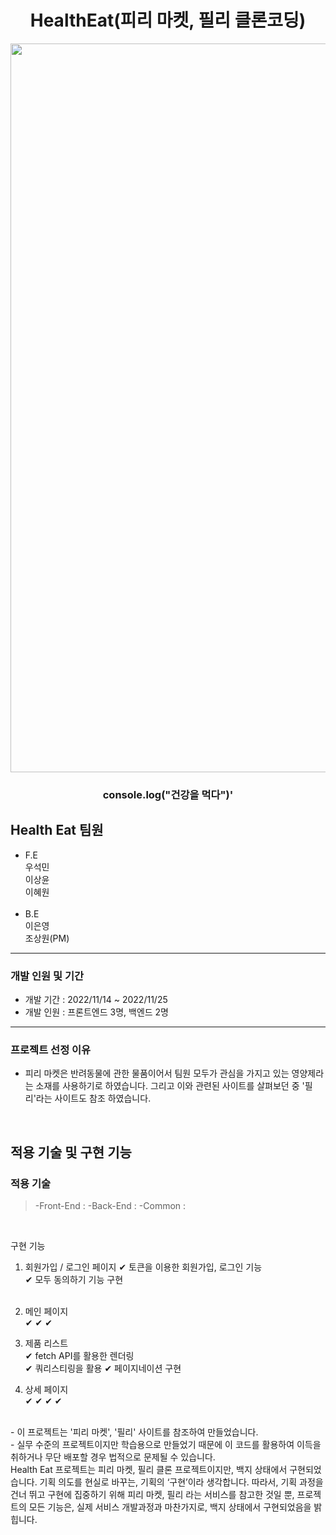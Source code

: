 <div align="center">

# HealthEat(피리 마켓, 필리 클론코딩)

<img width="1166" alt="스크린샷" src="스크린샷 2022-11-25 오후 1.54.36.png">

### console.log("건강을 먹다")'

</div>

## Health Eat 팀원

- F.E<br>
  우석민<br>
  이상윤<br>
  이혜원<br>
  <br>
- B.E<br>
  이은영<br>
  조상원(PM)<br>

---

### 개발 인원 및 기간

- 개발 기간 : 2022/11/14 ~ 2022/11/25
- 개발 인원 : 프론트엔드 3명, 백엔드 2명

---

### 프로젝트 선정 이유

- 피리 마켓은 반려동물에 관한 물품이어서 팀원 모두가 관심을 가지고 있는 영양제라는 소재를 사용하기로 하였습니다. 그리고 이와 관련된 사이트를 살펴보던 중 '필리'라는 사이트도 참조 하였습니다.

<br>

## 적용 기술 및 구현 기능

### 적용 기술

> -Front-End :
> -Back-End :
> -Common :

<br>

구현 기능
<br>

1. 회원가입 / 로그인 페이지
   ✔ 토큰을 이용한 회원가입, 로그인 기능<br>
   ✔ 모두 동의하기 기능 구현<br>
   <br>

2. 메인 페이지<br>
   ✔
   ✔
   ✔
   <br>

3. 제품 리스트<br>
   ✔ fetch API를 활용한 렌더링<br>
   ✔ 쿼리스티링을 활용
   ✔ 페이지네이션 구현
   <br>

4. 상세 페이지<br>
   ✔
   ✔
   ✔
   ✔
   <br>

  <br>
  - 이 프로젝트는 '피리 마켓', '필리' 사이트를 참조하여 만들었습니다.
  <br>
  - 실무 수준의 프로젝트이지만 학습용으로 만들었기 때문에 이 코드를 활용하여 이득을 취하거나 무단 배포할 경우 법적으로 문제될 수 있습니다.

  <br>
  Health Eat 프로젝트는 피리 마켓, 필리 클론 프로젝트이지만, 백지 상태에서 구현되었습니다. 기획 의도를 현실로 바꾸는, 기획의 ‘구현’이라 생각합니다. 따라서, 기획 과정을 건너 뛰고 구현에 집중하기 위해 피리 마켓, 필리 라는 서비스를 참고한 것일 뿐, 프로젝트의 모든 기능은, 실제 서비스 개발과정과 마찬가지로, 백지 상태에서 구현되었음을 밝힙니다.
